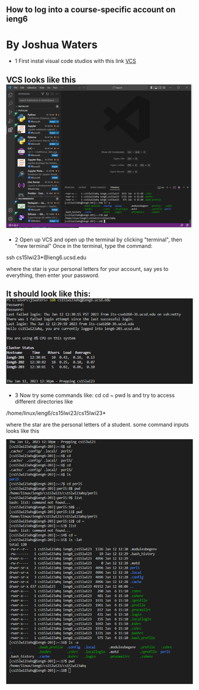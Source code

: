 ## How to log into a course-specific account on ieng6
# By Joshua Waters
- 1
First instal visual code studios with this link
[VCS](https://code.visualstudio.com/)

VCS looks like this 
![Image](https://github.com/jjlenox/cse15l-lab-reports/blob/main/Screenshot%202023-01-12%20123611.png)
---
- 2 
Open up VCS and open up the terminal by clicking "terminal", then "new terminal"
Once in the terminal, type the command:

ssh cs15lwi23*@ieng6.ucsd.edu

where the star is your personal letters for your account,
say yes to everything,
then enter your password.

It should look like this:
![Image](https://github.com/jjlenox/cse15l-lab-reports/blob/main/Screenshot%202023-01-12%20123844.png)
---
- 3
Now try some commands like:
cd
cd ~
pwd
ls
and try to access different directories like

/home/linux/ieng6/cs15lwi23/cs15lwi23*

where the star are the personal letters of a student.
some command inputs looks like this

![Image](https://github.com/jjlenox/cse15l-lab-reports/blob/main/Screenshot%202023-01-12%20123936.png)
